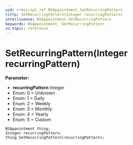 ```yaml
---
uid: crmscript_ref_NSAppointment_SetRecurringPattern
title: SetRecurringPattern(Integer recurringPattern)
intellisense: NSAppointment.SetRecurringPattern
keywords: NSAppointment, GetRecurringPattern
so.topic: reference
---
```


# SetRecurringPattern(Integer recurringPattern)

**Parameter:** 
* **recurringPattern** Integer
* Enum: 0 = Unknown 
* Enum: 1 = Daily 
* Enum: 2 = Weekly 
* Enum: 3 = Monthly 
* Enum: 4 = Yearly 
* Enum: 5 = Custom 

```crmscript
NSAppointment thing;
Integer recurringPattern;
thing.SetRecurringPattern(recurringPattern);
```

